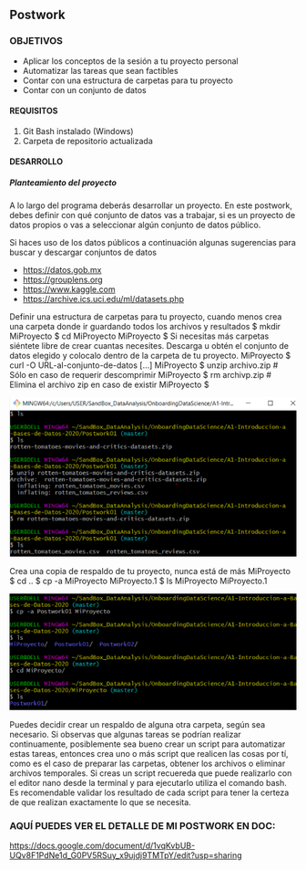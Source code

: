 ## Postwork

### OBJETIVOS

- Aplicar los conceptos de la sesión a tu proyecto personal
- Automatizar las tareas que sean factibles
- Contar con una estructura de carpetas para tu proyecto
- Contar con un conjunto de datos

#### REQUISITOS

1. Git Bash instalado (Windows)
2. Carpeta de repositorio actualizada


#### DESARROLLO

##### Planteamiento del proyecto

A lo largo del programa deberás desarrollar un proyecto. En este postwork, debes definir con qué conjunto de datos vas a trabajar, si es un proyecto de datos propios o vas a seleccionar algún conjunto de datos público.

Si haces uso de los datos públicos a continuación algunas sugerencias para buscar y descargar conjuntos de datos
   - https://datos.gob.mx
   - https://grouplens.org
   - https://www.kaggle.com
   - https://archive.ics.uci.edu/ml/datasets.php


Definir una estructura de carpetas para tu proyecto, cuando menos crea una carpeta donde ir guardando todos los archivos y resultados
$ mkdir MiProyecto
$ cd MiProyecto
MiProyecto $
Si necesitas más carpetas siéntete libre de crear cuantas necesites.
Descarga u obtén el conjunto de datos elegido y colocalo dentro de la carpeta de tu proyecto.
MiProyecto $ curl -O URL-al-conjunto-de-datos
[...]
MiProyecto $ unzip archivo.zip  # Sólo en caso de requerir descomprimir
MiProyecto $ rm archivp.zip  # Elimina el archivo zip en caso de existir
MiProyecto $

![imagenpostwork1](screenshots/postwork1.png)

Crea una copia de respaldo de tu proyecto, nunca está de más
MiProyecto $ cd ..
$ cp -a MiProyecto MiProyecto.1
$ ls
MiProyecto MiProyecto.1

![imagenpostwork1](screenshots/postwork01-02.png)

Puedes decidir crear un respaldo de alguna otra carpeta, según sea necesario.
Si observas que algunas tareas se podrían realizar continuamente, posiblemente sea bueno crear un script para automatizar estas tareas, entonces crea uno o más script que realicen las cosas por tí, como es el caso de preparar las carpetas, obtener los archivos o eliminar archivos temporales.
Si creas un script recuereda que puede realizarlo con el editor nano desde la terminal y para ejecutarlo utiliza el comando bash.
Es recomendable validar los resultado de cada script para tener la certeza de que realizan exactamente lo que se necesita.

### AQUÍ PUEDES VER EL DETALLE DE MI POSTWORK EN DOC: 
https://docs.google.com/document/d/1vqKvbUB-UQv8F1PdNe1d_G0PV5RSuy_x9ujdj9TMTpY/edit?usp=sharing

